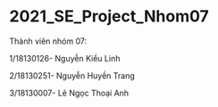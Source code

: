 # 2021_SE_Project_Nhom07
Thành viên nhóm 07:

1/18130126- Nguyễn Kiều Linh

2/18130251- Nguyễn Huyền Trang

3/18130007- Lê Ngọc Thoại Anh
